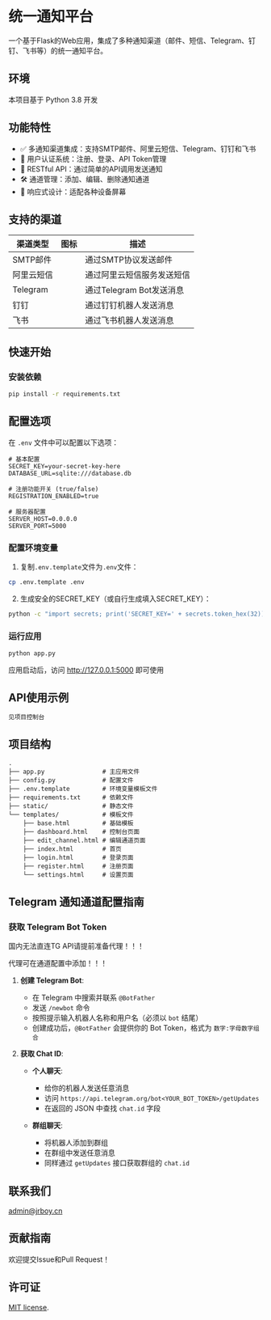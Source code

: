 # 统一通知平台

一个基于Flask的Web应用，集成了多种通知渠道（邮件、短信、Telegram、钉钉、飞书等）的统一通知平台。

## 环境

本项目基于 Python 3.8 开发

## 功能特性

- ✅ 多通知渠道集成：支持SMTP邮件、阿里云短信、Telegram、钉钉和飞书
- 🔑 用户认证系统：注册、登录、API Token管理
- 🚀 RESTful API：通过简单的API调用发送通知
- 🛠️ 通道管理：添加、编辑、删除通知通道
- 📱 响应式设计：适配各种设备屏幕

## 支持的渠道

| 渠道类型 | 图标 | 描述 |
|----------|------|------|
| SMTP邮件 | <i class="bi bi-envelope"></i> | 通过SMTP协议发送邮件 |
| 阿里云短信 | <i class="bi bi-phone"></i> | 通过阿里云短信服务发送短信 |
| Telegram | <i class="bi bi-telegram"></i> | 通过Telegram Bot发送消息 |
| 钉钉 | <i class="bi bi-chat-dots"></i> | 通过钉钉机器人发送消息 |
| 飞书 | <i class="bi bi-chat-square-text"></i> | 通过飞书机器人发送消息 |

## 快速开始

### 安装依赖

```bash
pip install -r requirements.txt
```
## 配置选项
 
在 `.env` 文件中可以配置以下选项：
 
```env
# 基本配置
SECRET_KEY=your-secret-key-here
DATABASE_URL=sqlite:///database.db
 
# 注册功能开关 (true/false)
REGISTRATION_ENABLED=true
 
# 服务器配置
SERVER_HOST=0.0.0.0
SERVER_PORT=5000
```

### 配置环境变量

1. 复制`.env.template`文件为`.env`文件：
```bash
cp .env.template .env
```

2. 生成安全的SECRET_KEY（或自行生成填入SECRET_KEY）：
```bash
python -c "import secrets; print('SECRET_KEY=' + secrets.token_hex(32))" >> .env
```

### 运行应用

```bash
python app.py
```

应用启动后，访问 http://127.0.0.1:5000 即可使用


## API使用示例

```bash
见项目控制台
```

## 项目结构

```
.
├── app.py                # 主应用文件
├── config.py             # 配置文件
├── .env.template         # 环境变量模板文件
├── requirements.txt      # 依赖文件
├── static/               # 静态文件
└── templates/            # 模板文件
    ├── base.html         # 基础模板
    ├── dashboard.html    # 控制台页面
    ├── edit_channel.html # 编辑通道页面
    ├── index.html        # 首页
    ├── login.html        # 登录页面
    ├── register.html     # 注册页面
    └── settings.html     # 设置页面
```
## Telegram 通知通道配置指南

### 获取 Telegram Bot Token

国内无法直连TG API请提前准备代理！！！

代理可在通道配置中添加！！！

1. **创建 Telegram Bot**:
   - 在 Telegram 中搜索并联系 `@BotFather`
   - 发送 `/newbot` 命令
   - 按照提示输入机器人名称和用户名（必须以 `bot` 结尾）
   - 创建成功后，`@BotFather` 会提供你的 Bot Token，格式为 `数字:字母数字组合`

2. **获取 Chat ID**:
   - **个人聊天**: 
     - 给你的机器人发送任意消息
     - 访问 `https://api.telegram.org/bot<YOUR_BOT_TOKEN>/getUpdates`
     - 在返回的 JSON 中查找 `chat.id` 字段

   - **群组聊天**:
     - 将机器人添加到群组
     - 在群组中发送任意消息
     - 同样通过 `getUpdates` 接口获取群组的 `chat.id`

## 联系我们
admin@jrboy.cn

## 贡献指南

欢迎提交Issue和Pull Request！

## 许可证

[MIT license](./LICENSE).